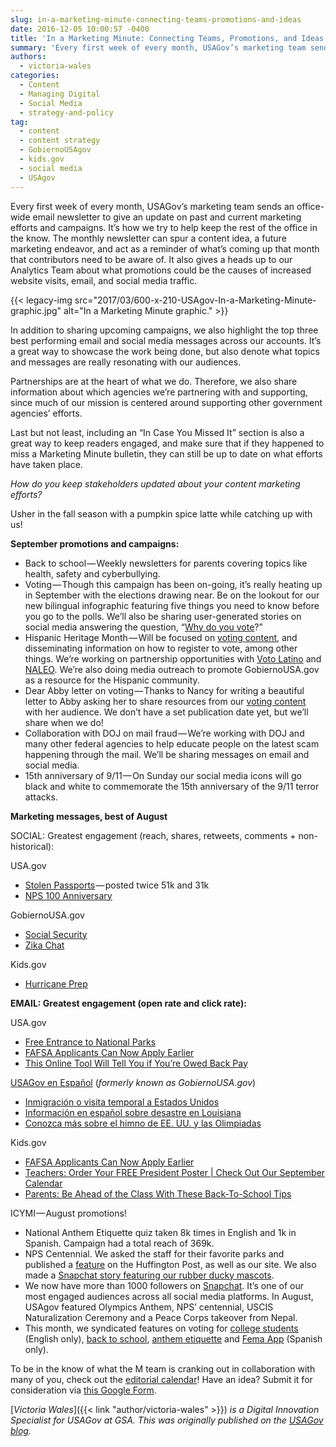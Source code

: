 ```yaml
---
slug: in-a-marketing-minute-connecting-teams-promotions-and-ideas
date: 2016-12-05 10:00:57 -0400
title: 'In a Marketing Minute: Connecting Teams, Promotions, and Ideas'
summary: 'Every first week of every month, USAGov’s marketing team sends an office-wide email newsletter to give an update on past and current marketing efforts and campaigns. It’s how we try to help keep the rest of the office in the know. The monthly newsletter can spur a content idea, a future marketing endeavor, and act'
authors:
  - victoria-wales
categories:
  - Content
  - Managing Digital
  - Social Media
  - strategy-and-policy
tag:
  - content
  - content strategy
  - GobiernoUSAgov
  - kids.gov
  - social media
  - USAgov
---
```


Every first week of every month, USAGov’s marketing team sends an office-wide email newsletter to give an update on past and current marketing efforts and campaigns. It’s how we try to help keep the rest of the office in the know. The monthly newsletter can spur a content idea, a future marketing endeavor, and act as a reminder of what’s coming up that month that contributors need to be aware of. It also gives a heads up to our Analytics Team about what promotions could be the causes of increased website visits, email, and social media traffic.

{{< legacy-img src="2017/03/600-x-210-USAgov-In-a-Marketing-Minute-graphic.jpg" alt="In a Marketing Minute graphic." >}}

In addition to sharing upcoming campaigns, we also highlight the top three best performing email and social media messages across our accounts. It’s a great way to showcase the work being done, but also denote what topics and messages are really resonating with our audiences.

Partnerships are at the heart of what we do. Therefore, we also share information about which agencies we’re partnering with and supporting, since much of our mission is centered around supporting other government agencies’ efforts.

Last but not least, including an “In Case You Missed It” section is also a great way to keep readers engaged, and make sure that if they happened to miss a Marketing Minute bulletin, they can still be up to date on what efforts have taken place.

_How do you keep stakeholders updated about your content marketing efforts?_

Usher in the fall season with a pumpkin spice latte while catching up with us!

**September promotions and campaigns:**

  * Back to school — Weekly newsletters for parents covering topics like health, safety and cyberbullying.
  * Voting — Though this campaign has been on-going, it’s really heating up in September with the elections drawing near. Be on the lookout for our new bilingual infographic featuring five things you need to know before you go to the polls. We’ll also be sharing user-generated stories on social media answering the question, “[Why do you vote](https://www.facebook.com/USAgov/posts/10154132254533580)?”
  * Hispanic Heritage Month — Will be focused on [voting content](http://gobiernousa.gov/elecciones-electorales?__hstc=11397227.c3d157650b1c720d7bac20289ccaa2b9.1456843024939.1480908970600.1480944946442.74&__hssc=11397227.1.1480944946442&__hsfp=1383855103), and disseminating information on how to register to vote, among other things. We’re working on partnership opportunities with [Voto Latino](http://votolatino.org/) and [NALEO](http://www.naleo.org/). We’re also doing media outreach to promote GobiernoUSA.gov as a resource for the Hispanic community.
  * Dear Abby letter on voting — Thanks to Nancy for writing a beautiful letter to Abby asking her to share resources from our [voting content](http://usa.gov/voting) with her audience. We don’t have a set publication date yet, but we’ll share when we do!
  * Collaboration with DOJ on mail fraud — We’re working with DOJ and many other federal agencies to help educate people on the latest scam happening through the mail. We’ll be sharing messages on email and social media.
  * 15th anniversary of 9/11 — On Sunday our social media icons will go black and white to commemorate the 15th anniversary of the 9/11 terror attacks.

**Marketing messages, best of August**

SOCIAL: Greatest engagement (reach, shares, retweets, comments + non-historical):

USA.gov

  * [Stolen Passports](https://www.facebook.com/USAgov/posts/10154065697663580) — posted twice 51k and 31k
  * [NPS 100 Anniversary](https://twitter.com/USAgov/status/768476716872458241/photo/1)

GobiernoUSA.gov

  * [Social Security](https://www.facebook.com/GobiernoUSA/photos/a.10150372796661440.350608.79306391439/10153688937031440/)
  * [Zika Chat](https://twitter.com/GobiernoUSA/status/770320235916394496/photo/1)

Kids.gov

  * [Hurricane Prep](https://twitter.com/Kidsgov/status/771054290316189696/photo/1)

**EMAIL: Greatest engagement (open rate and click rate):**

USA.gov

  * [Free Entrance to National Parks](http://connect.usa.gov/free-entrance-to-national-parks-this-weekend)
  * [FAFSA Applicants Can Now Apply Earlier](http://connect.usa.gov/correction-fafsa-applicants-can-now-apply-earlier-starting-october-1-2016-1correction-fafsa-applicants-can-now-apply-earlier-starting-october-1-2016)
  * [This Online Tool Will Tell You if You’re Owed Back Pay](http://connect.usa.gov/this-online-tool-will-tell-you-if-youre-owed-back-pay)

[USAGov en Espa&#241;ol](https://www.usa.gov/espanol/) (_formerly known as GobiernoUSA.gov_)

  * [Inmigración o visita temporal a Estados Unidos](http://connect.usa.gov/inmigraci%C3%B3n-o-visita-temporal-a-estados-unidos)
  * [Información en español sobre desastre en Louisiana](http://connect.usa.gov/informaci%C3%B3n-en-espa%C3%B1ol-sobre-desastre-en-louisiana)
  * [Conozca más sobre el himno de EE. UU. y las Olimpiadas](http://connect.usa.gov/conozca-m%C3%A1s-sobre-el-himno-de-eeuu-y-las-olimpiadas)

Kids.gov

  * [FAFSA Applicants Can Now Apply Earlier](http://connect.usa.gov/correction-fafsa-applicants-can-now-apply-earlier-starting-october-1-2016)
  * [Teachers: Order Your FREE President Poster | Check Out Our September Calendar](http://connect.usa.gov/teachers-limited-quantity-order-your-free-president-poster-check-out-our-september-calendar)
  * [Parents: Be Ahead of the Class With These Back-To-School Tips](http://connect.usa.gov/parents-be-at-the-head-of-the-class-with-these-back-to-school-tips)

ICYMI — August promotions!

  * National Anthem Etiquette quiz taken 8k times in English and 1k in Spanish. Campaign had a total reach of 369k.
  * NPS Centennial. We asked the staff for their favorite parks and published a [feature](http://www.huffingtonpost.com/usagov/usagovs-11-national-parks_b_11664058.html) on the Huffington Post, as well as our site. We also made a [Snapchat story featuring our rubber ducky mascots](https://www.youtube.com/watch?v=RGRANpBiUe8).
  * We now have more than 1000 followers on [Snapchat](https://www.snapchat.com/add/usagov). It’s one of our most engaged audiences across all social media platforms. In August, USAgov featured Olympics Anthem, NPS’ centennial, USCIS Naturalization Ceremony and a Peace Corps takeover from Nepal.
  * This month, we syndicated features on voting for [college students](https://www.usa.gov/features/usagovs-college-voting-guide) (English only), [back to school](https://www.usa.gov/features/get-ready-for-school-8-tips-for-parents-from-kids-gov), [anthem etiquette](https://www.usa.gov/features/usagovs-tips-for-national-anthem-etiquette) and [Fema App](https://gobierno.usa.gov/novedades/el-app-de-fema-en-espanol-una-respuesta-agil-ante-desastres-naturales) (Spanish only).

To be in the know of what the M team is cranking out in collaboration with many of you, check out the [editorial calendar](https://docs.google.com/spreadsheets/u/1/d/1lSrSUibMhRnMq1d6PonG476DskNzoY7qTMrhK73dWas/edit?usp=drive_web)! Have an idea? Submit it for consideration via [this Google Form](https://docs.google.com/a/gsa.gov/forms/d/1Mmf2fEUDHillNtdDJjwOrniZEm1uyXnX_uLyU7X2zRQ/viewform). 

[_Victoria Wales_]({{< link "author/victoria-wales" >}}) _is a Digital Innovation Specialist for USAGov at GSA._
_This was originally published on the [USAGov blog](https://blog.usa.gov/)._
